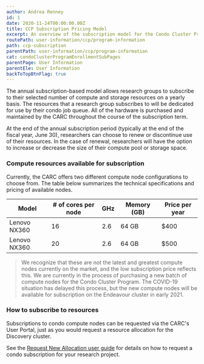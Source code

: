 ```yaml
---
author: Andrea Renney
id: 1
date: 2020-11-24T00:00:00.00Z
title: CCP Subscription Pricing Model
excerpt: An overview of the subscription model for the Condo Cluster Program (CCP).
routePath: user-information/ccp/program-information
path: ccp-subscription
parentPath: user-information/ccp/program-information
cat: condoClusterProgramEnrollmentSubPages
parentPage: User Information
parentEle: User Information
backToTopBtnFlag: true
---
```


The annual subscription-based model allows research groups to subscribe to their selected number of compute and storage resources on a yearly basis. The resources that a research group subscribes to will be dedicated for use by their condo job queue. All of the hardware is purchased and maintained by the CARC throughout the course of the subscription term.

At the end of the annual subscription period (typically at the end of the fiscal year, June 30), researchers can choose to renew or discontinue use of their resources. In the case of renewal, researchers will have the option to increase or decrease the size of their compute pool or storage space. 

### Compute resources available for subscription

Currently, the CARC offers two different compute node configurations to choose from. The table below summarizes the technical specifications and pricing of available nodes.

| Model | # of cores per node | GHz | Memory (GB) | Price per year |
|-|-|-|-|-|
| Lenovo NX360 | 16 | 2.6 | 64 GB | $400 |
| Lenovo NX360 | 20 | 2.6 | 64 GB | $500 |

> We recognize that these are not the latest and greatest compute nodes currently on the market, and the low subscription price reflects this. We are currently in the process of purchasing a new batch of compute nodes for the Condo Cluster Program. The COVID-19 situation has delayed this process, but the new compute nodes will be available for subscription on the Endeavour cluster in early 2021. 

### How to subscribe to resources

Subscriptions to condo compute nodes can be requested via the CARC's User Portal, just as you would request a resource allocation for the Discovery cluster.

See the [Request New Allocation user guide](/user-information/user-guides/research-computing-user-portal/request-new-allocation) for details on how to request a condo subscription for your research project.